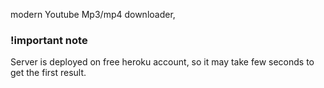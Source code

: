 modern Youtube Mp3/mp4 downloader, 

### !important note

Server is deployed on free heroku account, so it may take few seconds to get the first result.